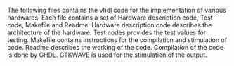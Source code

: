 The following files contains the vhdl code for the implementation of various hardwares.
Each file contains a set of Hardware description code, Test code, Makefile and Readme.
Hardware description code describes the architecture of the hardware.
Test codes provides the test values for testing.
Makefile contains instructions for the compilation and stimulation of code.
Readme describes the working of the code.
Compilation of the code is done by GHDL.
GTKWAVE is used for the stimulation of the output.
